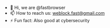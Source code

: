 - 👋 Hi, we are @fastbrowser
- 📫 How to reach us: weblock.fast@gmail.com
- ⚡ Fun fact: Also good at cybersecurity

<!---
fastbrowser/fastbrowser is a ✨ special ✨ repository because its `README.md` (this file) appears on your GitHub profile.
You can click the Preview link to take a look at your changes.
--->
